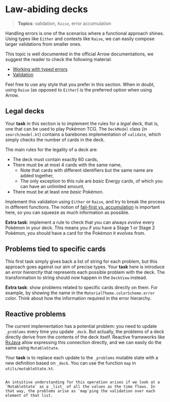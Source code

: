 # Law-abiding decks

> **Topics**: validation, `Raise`, error accomulation

Handling errors is one of the scenarios where a functional approach shines. Using types like `Either` and contexts like `Raise`, we can easily compose larger validations from smaller ones.

This topic is well documented in the official Arrow documentations, we suggest the reader to check the following material:

- [Working with typed errors](https://arrow-kt.io/learn/typed-errors/working-with-typed-errors/)
- [Validation](https://arrow-kt.io/learn/typed-errors/validation/)

Feel free to use any style that you prefer in this section. When in doubt, using `Raise` (as opposed to `Either`) is the preferred option when using Arrow.

## Legal decks

Your **task** in this section is to implement the rules for a _legal_ deck, that is, one that can be used to play Pokémon TCG. The `DeckModel` class (in `search/model.kt`) contains a barebones implementation of `validate`, which simply checks the number of cards in the deck.

The main rules for the legality of a deck are:

- The deck must contain exactly 60 cards,
- There must be at most 4 cards with the same name,
  - Note that cards with different identifiers but the same name are added together,
  - The only exception to this rule are _basic_ Energy cards, of which you can have an unlimited amount,
- There must be at least one _basic_ Pokémon.

Implement this validation using `Either` or `Raise`, and try to break the process in different functions. The notion of [fail-first vs. accumulation](https://arrow-kt.io/learn/typed-errors/validation/#fail-first-vs-accumulation) is important here, so you can squeeze as much information as possible.

**Extra task**: implement a rule to check that you can always _evolve_ every Pokémon in your deck. This means you if you have a Stage 1 or Stage 2 Pokémon, you should have a card for the Pokémon it evolves from.

## Problems tied to specific cards

This first task simply gives back a list of string for each problem, but this approach goes against our aim of precise types. Your **task** here is introduce an _error hierarchy_ that represents each possible problem with the deck. The transformation to string should now happen in the `DeckView` instead.

**Extra task**: show problems related to specific cards directly on them. For example, by showing the name in the `MaterialTheme.colorScheme.error` color. Think about how the information required in the error hierarchy.

## Reactive problems

The current implementation has a potential problem: you need to update `_problems` every time you update `_deck`. But actually, the problems of a deck directly derive from the contents of the deck itself. Reactive frameworks like [RxJava](https://github.com/ReactiveX/RxJava) allow expressing this connection directly, and we can easily do the same using `MutableState`.

Your **task** is to replace each update to the `_problems` mutable state with a new definition based on `_deck`. You can use the function `map` in `utils/mutableState.kt`.

```admonish info title="Map as in lists"

An intuitive understanding for this operation arises if we look at a `MutableState` as a _list_ of all the values as the time flows. In that way, the problems arise as `map`ping the validation over each element of that list.

```
